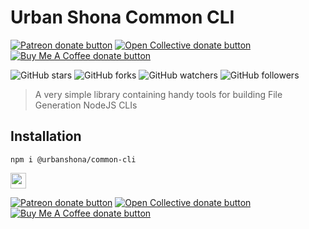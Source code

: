 # Urban Shona Common CLI

<span class="badge-patreon">
<a href="https://patreon.com/desmondrg" title="Donate to this project using Patreon"><img src="https://img.shields.io/badge/patreon-donate-yellow.svg" alt="Patreon donate button" /></a>
</span>
<span class="badge-opencollective">
<a href="https://opencollective.com/urbanshona" title="Donate to this project using Open Collective"><img src="https://img.shields.io/badge/open%20collective-donate-yellow.svg" alt="Open Collective donate button" /></a>
</span>
<span class="badge-buymeacoffee">
<a href="https://buymeacoffee.com/desmondrg" title="Donate to this project using Buy Me A Coffee"><img src="https://img.shields.io/badge/buy%20me%20a%20coffee-donate-yellow.svg" alt="Buy Me A Coffee donate button" /></a>
</span>   

![GitHub stars](https://img.shields.io/github/stars/urbanshona/stack-synergy-cli?style=social) ![GitHub forks](https://img.shields.io/github/forks/urbanshona/stack-synergy-cli?style=social) ![GitHub watchers](https://img.shields.io/github/watchers/urbanshona/stack-synergy-cli?style=social)          ![GitHub followers](https://img.shields.io/github/followers/urbanshona?style=social)


> A very simple library containing handy tools for building File Generation NodeJS CLIs
## Installation

```shell
npm i @urbanshona/common-cli
```

<p>
<a href="https://www.facebook.com/Urban-Shona-Tech-108261054866985/"><img src="https://img.shields.io/badge/Facebook-1877F2?style=for-the-badge&logo=facebook&logoColor=white" height=25></a> 
</p>

<span class="badge-patreon">
<a href="https://patreon.com/desmondrg" title="Donate to this project using Patreon"><img src="https://img.shields.io/badge/patreon-donate-yellow.svg" alt="Patreon donate button" /></a>
</span>
<span class="badge-opencollective">
<a href="https://opencollective.com/urbanshona" title="Donate to this project using Open Collective"><img src="https://img.shields.io/badge/open%20collective-donate-yellow.svg" alt="Open Collective donate button" /></a>
</span>
<span class="badge-buymeacoffee">
<a href="https://buymeacoffee.com/desmondrg" title="Donate to this project using Buy Me A Coffee"><img src="https://img.shields.io/badge/buy%20me%20a%20coffee-donate-yellow.svg" alt="Buy Me A Coffee donate button" /></a>
</span>